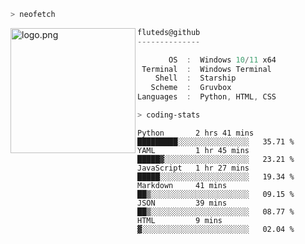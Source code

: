 ```zsh
> neofetch
```

<!--img align="left" src="https://github.com/fluteds.png" alt="logo.png" width="200"/>-->
<img align="left" src="https://external-content.duckduckgo.com/iu/?u=https%3A%2F%2F78.media.tumblr.com%2F975fca5f82161b190efdcaa05ffbd4ec%2Ftumblr_p6q6m9TJF01x3p3jmo1_500.png&f=1&nofb=1" alt="logo.png" width="200"/>

```csharp
fluteds@github
--------------

       OS  :  Windows 10/11 x64
 Terminal  :  Windows Terminal
    Shell  :  Starship
   Scheme  :  Gruvbox
Languages  :  Python, HTML, CSS
```

```zsh
> coding-stats
```

<!--START_SECTION:waka-->

```text
Python       2 hrs 41 mins   █████████░░░░░░░░░░░░░░░░   35.71 %
YAML         1 hr 45 mins    █████▓░░░░░░░░░░░░░░░░░░░   23.21 %
JavaScript   1 hr 27 mins    █████░░░░░░░░░░░░░░░░░░░░   19.34 %
Markdown     41 mins         ██▒░░░░░░░░░░░░░░░░░░░░░░   09.15 %
JSON         39 mins         ██▒░░░░░░░░░░░░░░░░░░░░░░   08.77 %
HTML         9 mins          ▓░░░░░░░░░░░░░░░░░░░░░░░░   02.04 %
```

<!--END_SECTION:waka-->
